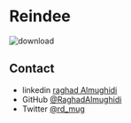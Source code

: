 # Reindee
![download](https://user-images.githubusercontent.com/52867161/194865947-fd18daf8-4345-48d9-ae2d-ad58924e1175.png)


## Contact

- linkedin [raghad Almughidi](https://www.linkedin.com/in/raghad-almughidi/)
- GitHub [@RaghadAlmughidi](https://github.com/RaghadAlmughidi)
- Twitter [@rd_mug](https://twitter.com/Rd_mug)